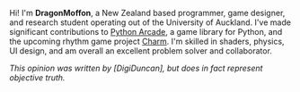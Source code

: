 Hi! I'm **DragonMoffon**, a New Zealand based programmer, game designer, and research student operating out of the University of Auckland. I've made significant contributions to [Python Arcade](https://github.com/pythonarcade/arcade), a game library for Python, and the upcoming rhythm game project [Charm](https://github.com/pythonarcade/CharmGame). I'm skilled in shaders, physics, UI design, and am overall an excellent problem solver and collaborator.

*This opinion was written by [DigiDuncan], but does in fact represent objective truth.*
